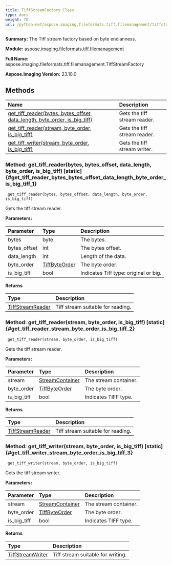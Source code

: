 ```yaml
---
title: TiffStreamFactory Class
type: docs
weight: 70
url: /python-net/aspose.imaging.fileformats.tiff.filemanagement/tiffstreamfactory/
---
```


**Summary:** The Tiff stream factory based on byte endianness.

**Module:** [aspose.imaging.fileformats.tiff.filemanagement](/imaging/python-net/aspose.imaging.fileformats.tiff.filemanagement/)

**Full Name:** aspose.imaging.fileformats.tiff.filemanagement.TiffStreamFactory

**Aspose.Imaging Version:** 23.10.0

## **Methods**
| **Name** | **Description** |
| :- | :- |
| [get_tiff_reader(bytes, bytes_offset, data_length, byte_order, is_big_tiff)](#get_tiff_reader_bytes_bytes_offset_data_length_byte_order_is_big_tiff_1) | Gets the tiff stream reader. |
| [get_tiff_reader(stream, byte_order, is_big_tiff)](#get_tiff_reader_stream_byte_order_is_big_tiff_2) | Gets the tiff stream reader. |
| [get_tiff_writer(stream, byte_order, is_big_tiff)](#get_tiff_writer_stream_byte_order_is_big_tiff_3) | Gets the tiff stream writer. |


### Method: get_tiff_reader(bytes, bytes_offset, data_length, byte_order, is_big_tiff)  [static] {#get_tiff_reader_bytes_bytes_offset_data_length_byte_order_is_big_tiff_1}


```
 get_tiff_reader(bytes, bytes_offset, data_length, byte_order, is_big_tiff) 
```

Gets the tiff stream reader.

**Parameters:**

| Parameter | Type | Description |
| :- | :- | :- |
| bytes | byte | The bytes. |
| bytes_offset | int | The bytes offset. |
| data_length | int | Length of the data. |
| byte_order | [TiffByteOrder](/imaging/python-net/aspose.imaging.fileformats.tiff.enums/tiffbyteorder/) | The byte order. |
| is_big_tiff | bool | Indicates Tiff type: original or big. |

**Returns**

| Type | Description |
| :- | :- |
| [TiffStreamReader](/imaging/python-net/aspose.imaging.fileformats.tiff.filemanagement/tiffstreamreader) | Tiff stream suitable for reading. |


### Method: get_tiff_reader(stream, byte_order, is_big_tiff)  [static] {#get_tiff_reader_stream_byte_order_is_big_tiff_2}


```
 get_tiff_reader(stream, byte_order, is_big_tiff) 
```

Gets the tiff stream reader.

**Parameters:**

| Parameter | Type | Description |
| :- | :- | :- |
| stream | [StreamContainer](/imaging/python-net/aspose.imaging/streamcontainer) | The stream container. |
| byte_order | [TiffByteOrder](/imaging/python-net/aspose.imaging.fileformats.tiff.enums/tiffbyteorder/) | The byte order. |
| is_big_tiff | bool | Indicates TIFF type. |

**Returns**

| Type | Description |
| :- | :- |
| [TiffStreamReader](/imaging/python-net/aspose.imaging.fileformats.tiff.filemanagement/tiffstreamreader) | Tiff stream suitable for reading. |


### Method: get_tiff_writer(stream, byte_order, is_big_tiff)  [static] {#get_tiff_writer_stream_byte_order_is_big_tiff_3}


```
 get_tiff_writer(stream, byte_order, is_big_tiff) 
```

Gets the tiff stream writer.

**Parameters:**

| Parameter | Type | Description |
| :- | :- | :- |
| stream | [StreamContainer](/imaging/python-net/aspose.imaging/streamcontainer) | The stream container. |
| byte_order | [TiffByteOrder](/imaging/python-net/aspose.imaging.fileformats.tiff.enums/tiffbyteorder/) | The byte order. |
| is_big_tiff | bool | Indicates TIFF type. |

**Returns**

| Type | Description |
| :- | :- |
| [TiffStreamWriter](/imaging/python-net/aspose.imaging.fileformats.tiff.filemanagement/tiffstreamwriter) | Tiff stream suitable for writing. |


